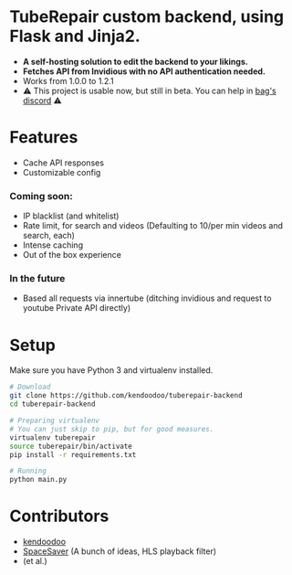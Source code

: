 # TubeRepair custom backend, using Flask and Jinja2.
- __A self-hosting solution to edit the backend to your likings.__
- __Fetches API from Invidious with no API authentication needed.__
- Works from 1.0.0 to 1.2.1
- ⚠️ This project is usable now, but still in beta. You can help in [bag's discord](https://discord.bag-xml.com) ⚠️

# Features
- Cache API responses
- Customizable config

### Coming soon:
- IP blacklist (and whitelist)
- Rate limit, for search and videos (Defaulting to 10/per min videos and search, each)
- Intense caching
- Out of the box experience

### In the future
- Based all requests via innertube (ditching invidious and request to youtube Private API directly)

# Setup
Make sure you have Python 3 and virtualenv installed.
```bash
# Download
git clone https://github.com/kendoodoo/tuberepair-backend
cd tuberepair-backend

# Preparing virtualenv
# You can just skip to pip, but for good measures.
virtualenv tuberepair
source tuberepair/bin/activate
pip install -r requirements.txt

# Running
python main.py
```

# Contributors

- [kendoodoo](https://github.com/kendoodoo)
- [SpaceSaver](https://github.com/SpaceSaver) (A bunch of ideas, HLS playback filter)
- (et al.)

